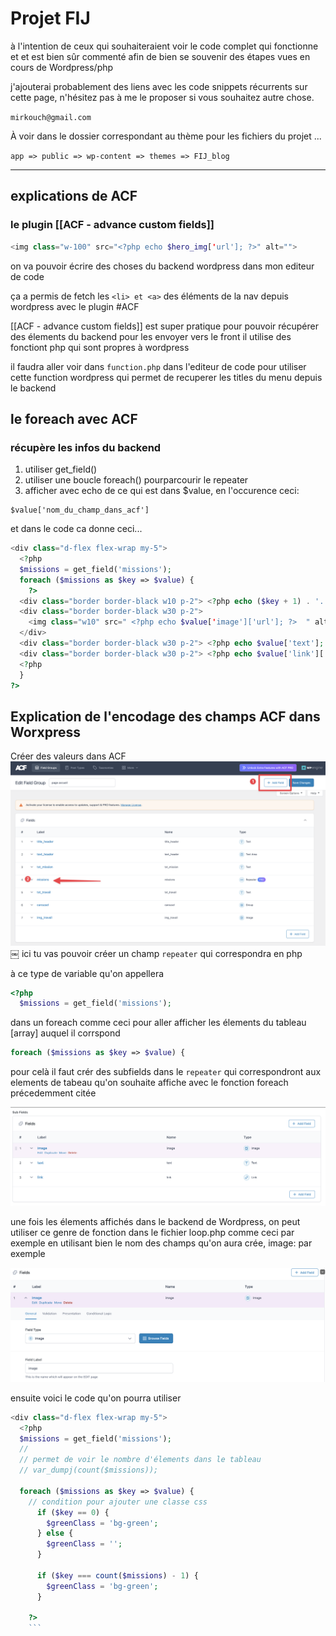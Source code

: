 # Projet FIJ

à l'intention de ceux qui souhaiteraient voir le code complet qui fonctionne et et est bien sûr commenté afin de bien se souvenir des étapes vues en cours de Wordpress/php

j'ajouterai probablement des liens avec les code snippets récurrents sur cette page, n'hésitez pas à me le proposer si vous souhaitez autre chose.

`mirkouch@gmail.com`

À voir dans le dossier correspondant au thème pour les fichiers du projet ...

`app => public => wp-content => themes => FIJ_blog`

---

## explications de ACF

### le plugin [[ACF - advance custom fields]]

```php
<img class="w-100" src="<?php echo $hero_img['url']; ?>" alt="">
```

on va pouvoir écrire des choses du backend wordpress dans mon editeur de code

ça a permis de fetch les `<li> et <a>` des éléments de la nav depuis wordpress
avec le plugin #ACF

[[ACF - advance custom fields]] est super pratique pour pouvoir récupérer des élements du backend pour les envoyer vers le front il utilise des fonctiont php qui sont propres à wordpress

il faudra aller voir dans `function.php` dans l'editeur de code pour utiliser cette function wordpress qui permet de recuperer les titles du menu depuis le backend

## le foreach avec ACF

### récupère les infos du backend

1. utiliser get_field()
2. utiliser une boucle foreach() pourparcourir le repeater
3. afficher avec echo de ce qui est dans $value, en l'occurence ceci:

```
$value['nom_du_champ_dans_acf']
```

et dans le code ca donne ceci...

```php
<div class="d-flex flex-wrap my-5">
  <?php
  $missions = get_field('missions');
  foreach ($missions as $key => $value) {
    ?>
  <div class="border border-black w10 p-2"> <?php echo ($key + 1) . '.'; ?> </div>
  <div class="border border-black w30 p-2">
    <img class="w10" src=" <?php echo $value['image']['url']; ?>  " alt="">
  </div>
  <div class="border border-black w30 p-2"> <?php echo $value['text']; ?> </div>
  <div class="border border-black w30 p-2"> <?php echo $value['link']['url']; ?> </div>
  <?php
  }
?>
```

## Explication de l'encodage des champs ACF dans Worxpress

Créer des valeurs dans ACF
![alt text](image.png)
￼
ici tu vas pouvoir créer un champ `repeater` qui correspondra en php

à ce type de variable qu'on appellera

```php
<?php
  $missions = get_field('missions');
```

dans un foreach comme ceci pour aller afficher les élements du tableau [array] auquel il corrspond

```php
foreach ($missions as $key => $value) {
```

pour celà il faut crér des subfields dans le `repeater` qui correspondront aux elements de tabeau qu'on souhaite affiche avec le fonction foreach précedemment citée

![alt text](image-1.png)

une fois les élements affichés dans le backend de Wordpress, on peut utiliser ce genre de fonction dans
le fichier loop.php comme ceci par exemple en utilisant bien le nom des champs qu'on aura crée,
image: par exemple

![alt text](image-2.png)

ensuite voici le code qu'on pourra utiliser

````php
<div class="d-flex flex-wrap my-5">
  <?php
  $missions = get_field('missions');
  //
  // permet de voir le nombre d'élements dans le tableau
  // var_dumpj(count($missions));

  foreach ($missions as $key => $value) {
    // condition pour ajouter une classe css
      if ($key == 0) {
        $greenClass = 'bg-green';
      } else {
        $greenClass = '';
      }

      if ($key === count($missions) - 1) {
        $greenClass = 'bg-green';
      }

    ?>
    ```

````
